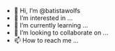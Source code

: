 - 👋 Hi, I’m @batistawolfs
- 👀 I’m interested in ...
- 🌱 I’m currently learning ...
- 💞️ I’m looking to collaborate on ...
- 📫 How to reach me ...

<!---
batistawolfs/batistawolfs is a ✨ special ✨ repository because its `README.md` (this file) appears on your GitHub profile.
You can click the Preview link to take a look at your changes.
--->
